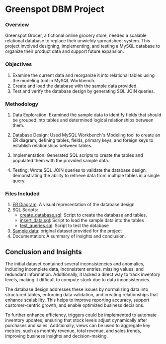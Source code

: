 # Greenspot DBM Project
### Overview
Greenspot Grocer, a fictional online grocery store, needed a scalable relational database to replace their unwieldy spreadsheet system. This project involved designing, implementing, and testing a MySQL database to organize their product data and support future expansion. 

### Objectives
1. Examine the current data and reorganize it into relational tables using the modeling tool in MySQL Workbench. 
2. Create and load the database with the sample data provided. 
3. Test and verify the database design by generating SQL JOIN queries. 

### Methodology
1. Data Exploration:
   Examined the sample data to identify fields that should be grouped into tables and determined logical relationships between them.

2. Database Design:
   Used MySQL Workbench's Modeling tool to create an ER diagram, defining tables, fields, primary keys, and foreign keys to establish relationships between tables.

3. Implementation:
   Generated SQL scripts to create the tables and populated them with the provided sample data.

4. Testing:
   Wrote SQL JOIN queries to validate the database design, demonstrating the ability to retrieve data from multiple tables in a single query.

### Files Included
1. [ER Diagram](https://github.com/oluwadunni1/greenspotdbm/blob/main/ERdiagram.png): A visual representation of the database design
2. SQL Scripts:
   * [create_database.sql](https://github.com/oluwadunni1/greenspotdbm/blob/main/createScript.sql): Script to create the database and tables.
   * [insert_data.sql](https://github.com/oluwadunni1/greenspotdbm/blob/main/insertScript.sql): Script to load the sample data into the tables
   * [test_queries.sql](https://github.com/oluwadunni1/greenspotdbm/blob/main/testJoins.sql): Script to test the database
4. [Sample data](https://github.com/oluwadunni1/greenspotdbm/blob/main/GreenspotDataset.csv): original dataset provided for the project
5. Documentation: A summary of insights and conclusion.


## Conclusion and Insights
The initial dataset contained several inconsistencies and anomalies, including incomplete data, inconsistent entries, missing values, and redundant information. Additionally, it lacked a direct way to track inventory levels, making it difficult to compute stock due to data inconsistencies.

The database design addresses these issues by normalizing data into structured tables, enforcing data validation, and creating relationships that enhance scalability. This helps to improve reporting accuracy, support customer-centric growth, and enable optimized business decisions.

To further enhance efficiency, triggers could be implemented to automate inventory updates, ensuring that stock levels adjust dynamically after purchases and sales. Additionally, views can be used to aggregate key metrics, such as monthly revenue, total revenue, and sales trends, improving business insights and decision-making.
